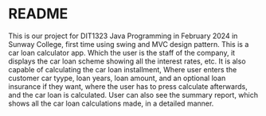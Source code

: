 # README
This is our project for DIT1323 Java Programming in February 2024 in Sunway College, first time using swing and MVC design pattern. This is a car loan calculator app. Which the user is the staff of the company, it displays the car loan scheme showing all the interest rates, etc. It is also capable of calculating the car loan installment, Where user enters the customer car tyype, loan years, loan amount, and an optional loan insurance if they want, where the user has to press calculate afterwards, and the car loan is calculated. User can also see the summary report, which shows all the car loan calculations made, in a detailed manner.
